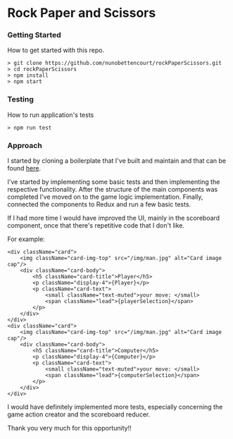 # Rock Paper and Scissors

### Getting Started

How to get started with this repo.

```
> git clone https://github.com/nunobettencourt/rockPaperScissors.git
> cd rockPaperScissors
> npm install
> npm start
```

### Testing

How to run application's tests

```
> npm run test
```

### Approach

I started by cloning a boilerplate that I've built and maintain and that can be found 
[here](https://github.com/nunobettencourt/simpleReactReduxStarter).

I've started by implementing some basic tests and then implementing the respective functionality.
After the structure of the main components was completed I've moved on to the game logic implementation.
Finally, connected the components to Redux and run a few basic tests.

If I had more time I would have improved the UI, mainly in the scoreboard component, once that there's repetitive code 
that I don't like. 

For example:

```
<div className="card">
    <img className="card-img-top" src="/img/man.jpg" alt="Card image cap"/>
    <div className="card-body">
        <h5 className="card-title">Player</h5>
        <p className="display-4">{Player}</p>
        <p className="card-text">
            <small className="text-muted">your move: </small>
            <span className="lead">{playerSelection}</span>
        </p>
    </div>
</div>
<div className="card">
    <img className="card-img-top" src="/img/man.jpg" alt="Card image cap"/>
    <div className="card-body">
        <h5 className="card-title">Computer</h5>
        <p className="display-4">{Computer}</p>
        <p className="card-text">
            <small className="text-muted">your move: </small>
            <span className="lead">{computerSelection}</span>
        </p>
    </div>
</div>
```

I would have definitely implemented more tests, especially  concerning the game action creator and the 
scoreboard reducer.


Thank you very much for this opportunity!!